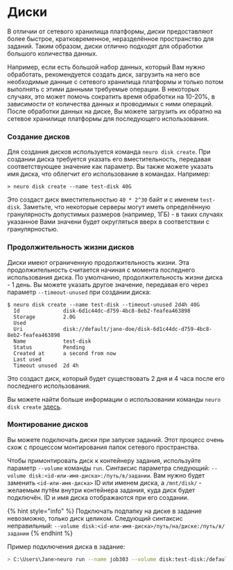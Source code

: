 # Диски

В отличии от сетевого хранилища платформы, _диски_ предоставляют более быстрое, кратковременное, неразделённое пространство для заданий. Таким образом, диски отлично подходят для обработки большого количества данных.&#x20;

Например, если есть большой набор данных, который Вам нужно обработать, рекомендуется создать диск, загрузить на него все необходимые данные с сетевого хранилища платформы и только потом выполнять с этими данными требуемые операции. В некоторых случаях, это может помочь сократить время обработки на 10-20%, в зависимости от количества данных и проводимых с ними операций. После обработки данных на диске, Вы можете загрузить их обратно на сетевое хранилище платформы для последующего использования.

### Создание дисков

Для создания дисков используется команда `neuro disk create`. При создании диска требуется указать его вместительность, передавая соответствующее значение как параметр. Вы также можете указать имя диска, что облегчит его использование в командах. Например:

```
> neuro disk create --name test-disk 40G
```

Это создаст диск вместительностью `40 * 2^30` байт и с именем `test-disk`. Заметьте, что некоторые серверы могут иметь определённую гранулярность допустимых размеров (например, 1ГБ) - в таких случаях указанное Вами значени будет округляться вверх в соответствии с гранулярностью.

### Продолжительность жизни дисков

Диски имеют ограниченную продолжительность жизни. Эта продолжительность считается начиная с момента последнего использования диска. По умолчанию, продолжительность жизни диска - 1 день. Вы можете указать другое значение, передавая его через параметр `--timeout-unused` при создании диска:

```
$ neuro disk create --name test-disk --timeout-unused 2d4h 40G
  Id              disk-6d1c44dc-d759-4bc8-8eb2-feafea463898
  Storage         2.0G
  Used
  Uri             disk://default/jane-doe/disk-6d1c44dc-d759-4bc8-8eb2-feafea463898
  Name            test-disk
  Status          Pending
  Created at      a second from now
  Last used
  Timeout unused  2d 4h
```

Это создаст диск, который будет существовать 2 дня и 4 часа после его последнего использования.

Вы можете найти больше информации о использовании команды `neuro disk create`  [здесь](https://neu-ro.gitbook.io/neu-ro-cli-reference/commands/disk).

### Монтирование дисков

Вы можете подключать диски при запуске заданий. Этот процесс очень схож с процессом монтирования папок сетевого пространства.

Чтобы примонтировать диск к контейнеру задания, используйте параметр `--volume`  команды `run`. Синтаксис параметра следующий: `--volume disk:<id-или-имя-диска>:/путь/в/задании`. Вам нужно будет заменить `<id-или-имя-диска>` ID или именем диска, а `/mnt/disk/` - желаемым путём внутри контейнера задания, куда диск будет подключён. ID и имя диска отображаются при его создании.

{% hint style="info" %}
Подключать подпапку на диске в задание невозможно, только диск целиком. Следующий синтаксис неправильный: `--volume disk:<id-или-имя-диска>/путь/на/диске:/путь/в/задании`&#x20;
{% endhint %}

Пример подключения диска в задание:

```bash
> C:\Users\Jane>neuro run --name job303 --volume disk:test-disk:/default/jane-doe/disk-eff8095a-7f26-404d-92de-5837cc8ed444 --preset cpu-small ubuntu cat code/train.py
```
